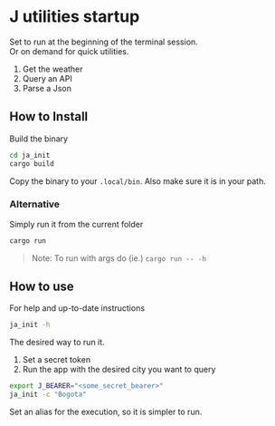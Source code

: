 # J utilities startup

Set to run at the beginning of the terminal session. 
<br />
Or on demand for quick utilities.

  1. Get the weather
  1. Query an API
  1. Parse a Json

## How to Install 

Build the binary

```sh 
cd ja_init
cargo build
```

Copy the binary to your `.local/bin`. Also make sure it is in your path. 

### Alternative

Simply run it from the current folder

```sh
cargo run
```

> Note: To run with args do (ie.) `cargo run -- -h`

## How to use

For help and up-to-date instructions

```sh
ja_init -h
```

The desired way to run it. 

  1. Set a secret token 
  1. Run the app with the desired city you want to query

```sh
export J_BEARER="<some_secret_bearer>"
ja_init -c "Bogota"
```

Set an alias for the execution, so it is simpler to run.

